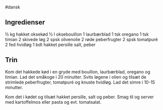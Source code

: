 #dansk

## Ingredienser
½ kg hakket oksekød
½ l oksebouillon
1  laurbærblad
1 tsk oregano
1 tsk timian
2  skivede løg
2 spsk olivenolie
2  røde peberfrugter
2 spsk tomatpuré
2 fed hvidløg
1 bdt hakket persille
salt, peber

## Trin
Kom det hakkede kød i en gryde med bouillon, laurbærblad, oregano og timian. Lad det småkoge i 20 minutter. Svits løgene i olien og tilsæt de strimlede peberfrugter, tomatpuré og knuste hvidløg. Lad det simre i 10-15 minutter.

Kom det i kødet og tilsæt hakket persille, salt og peber. Smag til og server med kartoffelmos eller pasta og evt. tomatsalat.